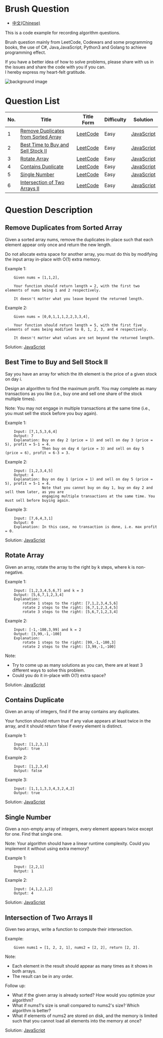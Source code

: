# Brush Question

- [中文(Chinese)](https://github.com/SilenceHVK/brush-question/blob/master/README-CN.md)

This is a code example for recording algorithm questions.

Brush question mainly from LeetCode, Codewars and some programming books, the use of  C#, Java,JavaScript, Python3 and Golang to achieve programming effect.

If you have a better idea of how to solve problems, please share with us in the issues and share the code with you if you can.  
I hereby express my heart-felt gratitude.

![background image](https://github.com/SilenceHVK/Articles/raw/master/assets/images/bgImages/bg3.png)

# Question List
| No. | Title | Title Form | Difficulty | Solution |
| ---|---|---|---|--- |
| 1 | [Remove Duplicates from Sorted Array](#user-content-remove-duplicates-from-sorted-array) | [LeetCode](https://leetcode.com/explore/interview/card/top-interview-questions-easy/92/array/727/) | Easy | [JavaScript](https://github.com/SilenceHVK/brush-question/blob/master/javascript/removeDuplicates.js) |
| 2 | [Best Time to Buy and Sell Stock II](#user-content-best-time-to-buy-and-sell-stock-ii) | [LeetCode](https://leetcode.com/explore/interview/card/top-interview-questions-easy/92/array/564/) | Easy | [JavaScript](https://github.com/SilenceHVK/brush-question/blob/master/javascript/maxProfit.js)|
| 3 | [Rotate Array](#user-content-rotate-array) | [LeetCode](https://leetcode.com/explore/interview/card/top-interview-questions-easy/92/array/646/) | Easy | [JavaScript](https://github.com/SilenceHVK/brush-question/blob/master/javascript/rotateArray.js)|
| 4 | [Contains Duplicate](#user-content-contains-duplicate) | [LeetCode](https://leetcode.com/explore/interview/card/top-interview-questions-easy/92/array/578/) | Easy | [JavaScript](https://github.com/SilenceHVK/brush-question/blob/master/javascript/containsDuplicate.js)|
| 5 | [Single Number](#user-content-single-number) | [LeetCode](https://leetcode.com/explore/interview/card/top-interview-questions-easy/92/array/549/) | Easy | [JavaScript](https://github.com/SilenceHVK/brush-question/blob/master/javascript/singleNumber.js)|
| 6 | [Intersection of Two Arrays II](#user-content-intersection-of-two-arrays-ii) | [LeetCode](https://leetcode.com/explore/interview/card/top-interview-questions-easy/92/array/674/) | Easy | [JavaScript](https://github.com/SilenceHVK/brush-question/blob/master/javascript/intersect.js)|


# Question Description

## Remove Duplicates from Sorted Array

Given a sorted array nums, remove the duplicates in-place such that each element appear only once and return the new length.

Do not allocate extra space for another array, you must do this by modifying the input array in-place with O(1) extra memory.

Example 1:
```
    Given nums = [1,1,2],

    Your function should return length = 2, with the first two elements of nums being 1 and 2 respectively.

    It doesn't matter what you leave beyond the returned length.
```

Example 2:
```
    Given nums = [0,0,1,1,1,2,2,3,3,4],

    Your function should return length = 5, with the first five elements of nums being modified to 0, 1, 2, 3, and 4 respectively.

    It doesn't matter what values are set beyond the returned length.
```

Solution:
[JavaScript](https://github.com/SilenceHVK/brush-question/blob/master/javascript/removeDuplicates.js)

## Best Time to Buy and Sell Stock II

Say you have an array for which the ith element is the price of a given stock on day i.

Design an algorithm to find the maximum profit. You may complete as many transactions as you like (i.e., buy one and sell one share of the stock multiple times).

Note: You may not engage in multiple transactions at the same time (i.e., you must sell the stock before you buy again).

Example 1:
```
    Input: [7,1,5,3,6,4]
    Output: 7
    Explanation: Buy on day 2 (price = 1) and sell on day 3 (price = 5), profit = 5-1 = 4.
                 Then buy on day 4 (price = 3) and sell on day 5 (price = 6), profit = 6-3 = 3.
```

Example 2:
```
    Input: [1,2,3,4,5]
    Output: 4
    Explanation: Buy on day 1 (price = 1) and sell on day 5 (price = 5), profit = 5-1 = 4.
                 Note that you cannot buy on day 1, buy on day 2 and sell them later, as you are
                 engaging multiple transactions at the same time. You must sell before buying again.
```

Example 3:
```
    Input: [7,6,4,3,1]
    Output: 0
    Explanation: In this case, no transaction is done, i.e. max profit = 0.
```

Solution:
[JavaScript](https://github.com/SilenceHVK/brush-question/blob/master/javascript/maxProfit.js)

## Rotate Array

Given an array, rotate the array to the right by k steps, where k is non-negative.

Example 1:
```
    Input: [1,2,3,4,5,6,7] and k = 3
    Output: [5,6,7,1,2,3,4]
    Explanation:
        rotate 1 steps to the right: [7,1,2,3,4,5,6]
        rotate 2 steps to the right: [6,7,1,2,3,4,5]
        rotate 3 steps to the right: [5,6,7,1,2,3,4]
```

Example 2:
```
    Input: [-1,-100,3,99] and k = 2
    Output: [3,99,-1,-100]
    Explanation: 
        rotate 1 steps to the right: [99,-1,-100,3]
        rotate 2 steps to the right: [3,99,-1,-100]
```

Note:
- Try to come up as many solutions as you can, there are at least 3 different ways to solve this problem.
- Could you do it in-place with O(1) extra space?

Solution:
[JavaScript](https://github.com/SilenceHVK/brush-question/blob/master/javascript/rotateArray.js)

## Contains Duplicate

Given an array of integers, find if the array contains any duplicates.

Your function should return true if any value appears at least twice in the array, and it should return false if every element is distinct.

Example 1:
```
    Input: [1,2,3,1]
    Output: true
```

Example 2:
```
    Input: [1,2,3,4]
    Output: false
```

Example 3:
```
    Input: [1,1,1,3,3,4,3,2,4,2]
    Output: true
```

Solution:
[JavaScript](https://github.com/SilenceHVK/brush-question/blob/master/javascript/containsDuplicate.js)

## Single Number

Given a non-empty array of integers, every element appears twice except for one. Find that single one.

Note:
    Your algorithm should have a linear runtime complexity. Could you implement it without using extra memory?

Example 1:
```
    Input: [2,2,1]
    Output: 1
```

Example 2:
```
    Input: [4,1,2,1,2]
    Output: 4
```

Solution:
[JavaScript](https://github.com/SilenceHVK/brush-question/blob/master/javascript/singleNumber.js)

## Intersection of Two Arrays II

Given two arrays, write a function to compute their intersection.

Example:
```
    Given nums1 = [1, 2, 2, 1], nums2 = [2, 2], return [2, 2].
```

Note:
- Each element in the result should appear as many times as it shows in both arrays.
- The result can be in any order.

Follow up:
- What if the given array is already sorted? How would you optimize your algorithm?
- What if nums1's size is small compared to nums2's size? Which algorithm is better?
- What if elements of nums2 are stored on disk, and the memory is limited such that you cannot load all elements into the memory at once?

Solution:
[JavaScript](https://github.com/SilenceHVK/brush-question/blob/master/javascript/intersect.js)